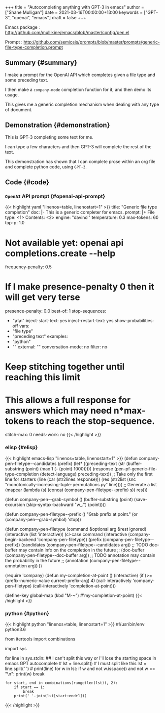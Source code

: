 +++
title = "Autocompleting anything with GPT-3 in emacs"
author = ["Shane Mulligan"]
date = 2021-03-16T00:00:00+13:00
keywords = ["GPT-3", "openai", "emacs"]
draft = false
+++

Emacs package
: <http://github.com/mullikine/emacs/blob/master/config/pen.el>


Prompt
: <http://github.com/semiosis/prompts/blob/master/prompts/generic-file-type-completion.prompt>


## Summary {#summary}

I make a prompt for the OpenAI API which
completes given a file type and some preceding
text.

I then make a `company-mode` completion
function for it, and then demo its usage.

This gives me a generic completion mechanism
when dealing with any type of document.


## Demonstration {#demonstration}

This is GPT-3 completing some text for me.

I can type a few characters and then GPT-3
will complete the rest of the text.

<!-- Play on asciinema.com -->
<!-- <a title="asciinema recording" href="https://asciinema.org/a/QpZSIuMPlwBQhP6hgr0qKrTh7" target="_blank"><img alt="asciinema recording" src="https://asciinema.org/a/QpZSIuMPlwBQhP6hgr0qKrTh7.svg" /></a> -->
<!-- Play on the blog -->
<script src="https://asciinema.org/a/QpZSIuMPlwBQhP6hgr0qKrTh7.js" id="asciicast-QpZSIuMPlwBQhP6hgr0qKrTh7" async></script>

This demonstration has shown that I can
complete prose within an org file and complete
python code, using `GPT-3`.


## Code {#code}


### `OpenAI` API prompt {#openai-api-prompt}

{{< highlight yaml "linenos=table, linenostart=1" >}}
title: "Generic file type completion"
doc: |-
    This is a generic completer for emacs.
prompt: |+
    File type: <1>
    Contents:
    <2>
engine: "davinci"
temperature: 0.3
max-tokens: 60
top-p: 1.0
# Not available yet: openai api completions.create --help
frequency-penalty: 0.5
# If I make presence-penalty 0 then it will get very terse
presence-penalty: 0.0
best-of: 1
stop-sequences:
- "\n\n"
inject-start-text: yes
inject-restart-text: yes
show-probabilities: off
vars:
- "file type"
- "preceding text"
examples:
- "python"
- ""
external: ""
conversation-mode: no
filter: no
# Keep stitching together until reaching this limit
# This allows a full response for answers which may need n*max-tokens to reach the stop-sequence.
stitch-max: 0
needs-work: no
{{< /highlight >}}


### elisp {#elisp}

{{< highlight emacs-lisp "linenos=table, linenostart=1" >}}
(defun company-pen-filetype--candidates (prefix)
  (let* ((preceding-text (str (buffer-substring (point) (max 1 (- (point) 1000)))))
         (response (pen-pf-generic-file-type-completion (detect-language) preceding-text))
         ;; Take only the first line for starters
         (line (car (str2lines response)))
         (res (str2list (snc "monotonically-increasing-tuple-permutations.py" line))))
    ;; Generate a list
    (mapcar (lambda (s) (concat (company-pen-filetype--prefix) s))
            res)))

(defun company-pen--grab-symbol ()
  (buffer-substring (point) (save-excursion (skip-syntax-backward "w_.")
                                            (point))))

(defun company-pen-filetype--prefix ()
  "Grab prefix at point."
  (or (company-pen--grab-symbol)
      'stop))

(defun company-pen-filetype (command &optional arg &rest ignored)
  (interactive (list 'interactive))
  (cl-case command
    (interactive (company-begin-backend 'company-pen-filetype))
    (prefix (company-pen-filetype--prefix))
    (candidates (company-pen-filetype--candidates arg))
    ;; TODO doc-buffer may contain info on the completion in the future
    ;; (doc-buffer (company-pen-filetype--doc-buffer arg))
    ;; TODO annotation may contain the probability in the future
    ;; (annotation (company-pen-filetype--annotation arg))
    ))

(require 'company)
(defun my-completion-at-point ()
  (interactive)
  (if (>= (prefix-numeric-value current-prefix-arg) 4)
      (call-interactively 'company-pen-filetype)
    (call-interactively 'completion-at-point)))

(define-key global-map (kbd "M-~") #'my-completion-at-point)
{{< /highlight >}}


### python {#python}

{{< highlight python "linenos=table, linenostart=1" >}}
#!/usr/bin/env python3.6

from itertools import combinations

import sys

for line in sys.stdin:
    ## I can't split this way or I'll lose the starting space in emacs GPT autocomplete
    #  lst = line.split()
    # I must split like this
    lst = line.split(' ')
    #  print(line)
    for w in lst:
        if w and not w.isspace() and not w == "\n":
            print(w)
        break

    for start, end in combinations(range(len(lst)), 2):
        if start == 1:
            break
        print(' '.join(lst[start:end+1]))
{{< /highlight >}}